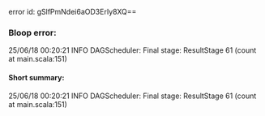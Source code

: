 error id: gSlfPmNdei6aOD3ErIy8XQ==
### Bloop error:

25/06/18 00:20:21 INFO DAGScheduler: Final stage: ResultStage 61 (count at main.scala:151)
#### Short summary: 

25/06/18 00:20:21 INFO DAGScheduler: Final stage: ResultStage 61 (count at main.scala:151)